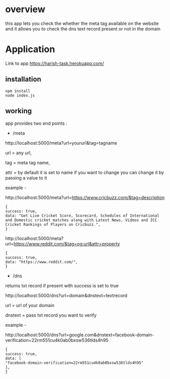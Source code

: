 # overview

this app lets you check the whether the meta tag available on the website and it allows you to check the dns text record present or not in the domain

# Application

Link to app https://harish-task.herokuapp.com/

## installation

```
npm install
node index.js
```

## working

app provides two end points :

- /meta

http://localhost:5000/meta?url=yoururl&tag=tagname

url = any url,

tag = meta tag name,

attr = by default it is set to name if you want to change you can change it by passing a value to it

example -

http://localhost:5000/meta?url=https://www.cricbuzz.com/&tag=description

```
{
success: true,
data: "Get Live Cricket Score, Scorecard, Schedules of International and Domestic cricket matches along with Latest News, Videos and ICC Cricket Rankings of Players on Cricbuzz.",
}
```

http://localhost:5000/meta?url=https://www.reddit.com/&tag=og:url&attr=property

```
{
success: true,
data: "https://www.reddit.com/",
}
```

- /dns

returns txt record if present with success is set to true

http://localhost:5000/dns?url=domain&dnstext=textrecord

url = url of your domain

dnstext = pass txt record you want to verify

example -

http://localhost:5000/dns?url=google.com&dnstext=facebook-domain-verification=22rm551cu4k0ab0bxsw536tlds4h95

```
{
success: true,
data: [
"facebook-domain-verification=22rm551cu4k0ab0bxsw536tlds4h95"
],
}
```
